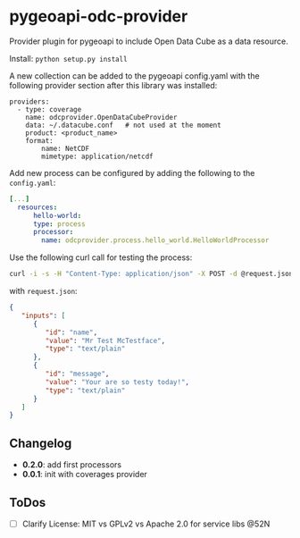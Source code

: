 # pygeoapi-odc-provider

Provider plugin for pygeoapi to include Open Data Cube as a data resource.

Install: `python setup.py install`

A new collection can be added to the pygeoapi config.yaml with the following provider section after this library was installed:

```
providers:
  - type: coverage
    name: odcprovider.OpenDataCubeProvider
    data: ~/.datacube.conf   # not used at the moment
    product: <product_name>
    format:
        name: NetCDF
        mimetype: application/netcdf
```


Add new process can be configured by adding the following to the `config.yaml`:

```yaml
[...]
  resources:
      hello-world:
      type: process
      processor:
        name: odcprovider.process.hello_world.HelloWorldProcessor
```

Use the following curl call for testing the process:

```sh
curl -i -s -H "Content-Type: application/json" -X POST -d @request.json 'https://17.testbed.dev.52north.org/geodatacube/processes/hello-world/jobs'
```

with `request.json`:

```json
{
   "inputs": [
      {
         "id": "name",
         "value": "Mr Test McTestface",
         "type": "text/plain"
      },
      {
         "id": "message",
         "value": "Your are so testy today!",
         "type": "text/plain"
      }
   ]
}
```

## Changelog

* **0.2.0**: add first processors
* **0.0.1**: init with coverages provider

## ToDos

* [ ] Clarify License: MIT vs GPLv2 vs Apache 2.0 for service libs @52N

